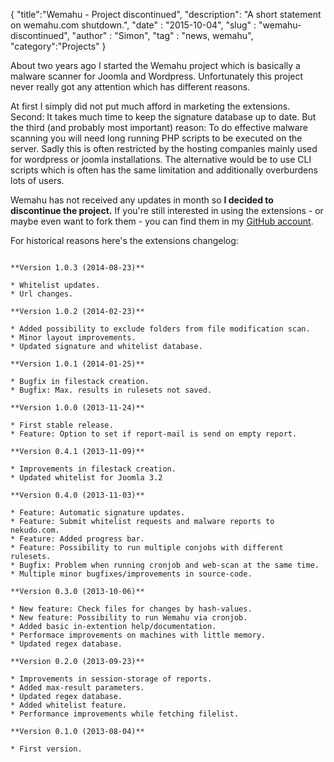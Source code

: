 {
	"title":"Wemahu - Project discontinued",
    "description": "A short statement on wemahu.com shutdown.",
	"date" : "2015-10-04",
	"slug" : "wemahu-discontinued",
	"author" : "Simon",
	"tag" : "news, wemahu",
	"category":"Projects"
}

About two years ago I started the Wemahu project which is basically a malware scanner for Joomla and Wordpress.
Unfortunately this project never really got any attention which has different reasons.

At first I simply did not put much afford in marketing the extensions. Second: It takes much time to keep
the signature database up to date. But the third (and probably most important) reason: To do effective malware scanning
you will need long running PHP scripts to be executed on the server. Sadly this is often restricted by the hosting
companies mainly used for wordpress or joomla installations. The alternative would be to use CLI scripts which is
often has the same limitation and additionally overburdens lots of users.

Wemahu has not received any updates in month so **I decided to discontinue the project.** If you're still interested in
using the extensions - or maybe even want to fork them - you can find them in my [GitHub account](https://github.com/nekudo).

For historical reasons here's the extensions changelog:

<pre><code class="language-markdown">
**Version 1.0.3 (2014-08-23)**

* Whitelist updates.
* Url changes.

**Version 1.0.2 (2014-02-23)**

* Added possibility to exclude folders from file modification scan.
* Minor layout improvements.
* Updated signature and whitelist database.

**Version 1.0.1 (2014-01-25)**

* Bugfix in filestack creation.
* Bugfix: Max. results in rulesets not saved.

**Version 1.0.0 (2013-11-24)**

* First stable release.
* Feature: Option to set if report-mail is send on empty report.

**Version 0.4.1 (2013-11-09)**

* Improvements in filestack creation.
* Updated whitelist for Joomla 3.2

**Version 0.4.0 (2013-11-03)**

* Feature: Automatic signature updates.
* Feature: Submit whitelist requests and malware reports to nekudo.com.
* Feature: Added progress bar.
* Feature: Possibility to run multiple conjobs with different rulesets.
* Bugfix: Problem when running cronjob and web-scan at the same time.
* Multiple minor bugfixes/improvements in source-code.

**Version 0.3.0 (2013-10-06)**

* New feature: Check files for changes by hash-values.
* New feature: Possibility to run Wemahu via cronjob.
* Added basic in-extention help/documentation.
* Performace improvements on machines with little memory.
* Updated regex database.

**Version 0.2.0 (2013-09-23)**

* Improvements in session-storage of reports.
* Added max-result parameters.
* Updated regex database.
* Added whitelist feature.
* Performance improvements while fetching filelist.

**Version 0.1.0 (2013-08-04)**

* First version.
</code></pre>